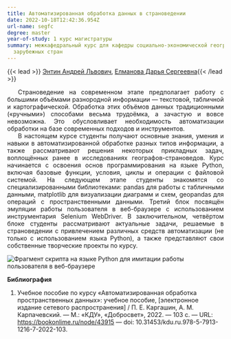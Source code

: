 ```yaml
---
title: Автоматизированная обработка данных в страноведении
date: 2022-10-18T12:42:36.954Z
url-name: segfc
degree: master
year-of-study: 1 курс магистратуры
summary: межкафедральный курс для кафедры социально-экономической географии
  зарубежных стран
---
```

{{< lead >}} [Энтин Андрей Львович](https://istina.msu.ru/profile/Entin_AL/), [Елманова Дарья Сергеевна](https://istina.msu.ru/profile/elmanova/){{< /lead >}}

<div style="text-align: justify; text-indent: 25px;">
Страноведение на современном этапе предполагает работу с большими объёмами разнородной информации — текстовой, табличной и картографической. Обработка этих объёмов данных традиционными («ручными») способами весьма трудоёмка, а зачастую и вовсе невозможна. Это обусловливает необходимость автоматизации обработки на базе современных подходов и инструментов. </div>
<div style="text-align: justify; text-indent: 25px;">
В настоящем курсе студенты получают основные знания, умения и навыки в автоматизированной обработке разных типов информации, а также рассматривают решения некоторых прикладных задач, воплощённых ранее в исследованиях географов-страноведов. Курс начинается с освоения основ программирования на языке Python, включая базовые функции, условия, циклы и операции с файловой системой. На следующем этапе студенты знакомятся со специализированными библиотеками: pandas для работы с табличными данными, matplotlib для визуализации диаграмм и схем, geopandas для операций с пространственными данными. Третий блок посвящён эмуляции работы пользователя в веб-браузере с использованием инструментария Selenium WebDriver. В заключительном, четвёртом блоке студенты рассматривают актуальные задачи, решаемые в страноведении с привлечением различных средств автоматизации (не только с использованием языка Python), а также представляют свои собственные творческие проекты по курсу.</div>

![Фрагмент скрипта на языке Python для имитации работы пользователя в веб-браузере](img/segfc1.png "Фрагмент скрипта на языке Python для имитации работы пользователя в веб-браузере")

**Библиография**

1. Учебное пособие по курсу «Автоматизированная обработка пространственных данных»: учебное пособие, \[электронное издание сетевого распространения] / П. Е. Каргашин, А. М. Карпачевский. — М.: «КДУ», «Добросвет», 2022. — 103 с. — URL: https://bookonlime.ru/node/43915 — doi: 10.31453/kdu.ru.978-5-7913-1216-7-2022-103.